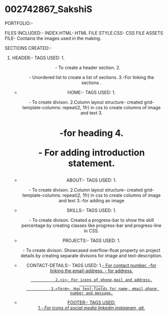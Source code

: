 # 002742867_SakshiS


PORTFOLIO:-


FILES INCLUDED:-
  INDEX.HTML- HTML FILE
  STYLE.CSS- CSS FILE
  ASSETS FILE- Contains the images used in the making.


SECTIONS CREATED:-

  1. HEADER:-
          TAGS USED:
                   1.<header>- To create a header section.
                   2.<ul>- Unordered list to create a list of sections.
                   3.<a>-For linking the sections .

2. HOME:-
          TAGS USED:
                   1.<div>- To create divison.
                   2.Column layout structure- created grid-template-columns: repeat(2, 1fr) in css to create columns of image and text
                   3.<h1>-for heading
                   4.<p>- For adding introduction statement.

3. ABOUT:-
          TAGS USED:
                   1.<div>- To create divison.
                   2.Column layout structure- created grid-template-columns: repeat(2, 1fr) in css to create columns of image and text
                   3.<img>-for adding an image
                   
 4. SKILLS:-
          TAGS USED:
                   1.<div>- To create divison. Created a progress-bar to show the skill percentage by creating classes like progress-bar and progress-line in CSS.
                   

5. PROJECTS:-
          TAGS USED:
                   1.<div>- To create divison. 
                            Showcased overflow-float property on project details by creating separate divisons for image and text-description.
                            
 6. CONTACT-DETAILS:-
          TAGS USED:
                   1.<a href="tel">- For contact number.
                     <a href="mailto">-for linking the email-address.
                     <a href="">- for address.
                   
                   2.<i>- For icons of phone,mail and address.
                   
                   3.<form>- Has text-fields for name, email,phone number and message.
                   
 7. FOOTER:-
          TAGS USED:                          
                 1.<i>- For icons of social media linkedin,instagram, git.             
         
                            
                            

